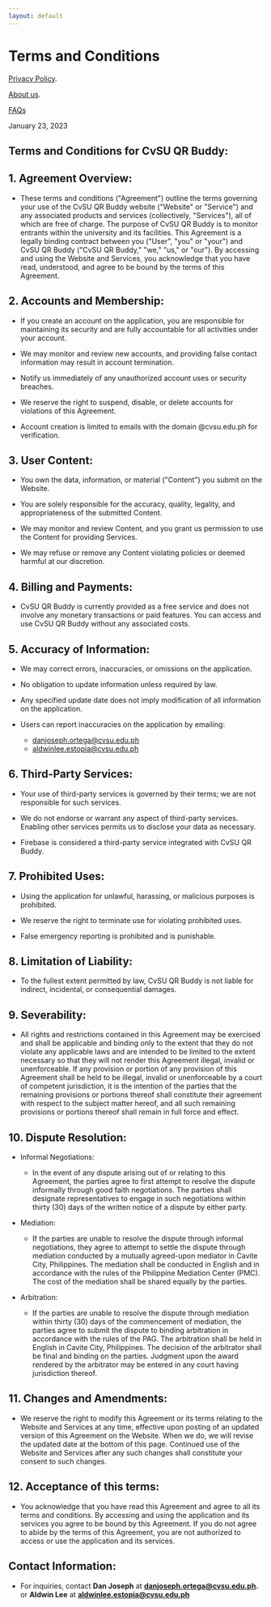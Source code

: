 ```yaml
---
layout: default
---
```

# Terms and Conditions

[Privacy Policy](./privacy-policy.md).

[About us](./about-us.md).

[FAQs](./index.md)

January 23, 2023

## Terms and Conditions for CvSU QR Buddy:

## 1. Agreement Overview:

- These terms and conditions ("Agreement") outline the terms governing your use of the CvSU QR Buddy website ("Website" or "Service") and any associated products and services (collectively, "Services"), all of which are free of charge. The purpose of CvSU QR Buddy is to monitor entrants within the university and its facilities. This Agreement is a legally binding contract between you ("User", "you" or "your") and CvSU QR Buddy ("CvSU QR Buddy," "we," "us," or "our"). By accessing and using the Website and Services, you acknowledge that you have read, understood, and agree to be bound by the terms of this Agreement.

## 2. Accounts and Membership:

- If you create an account on the application, you are responsible for maintaining its security and are fully accountable for all activities under your account.

- We may monitor and review new accounts, and providing false contact information may result in account termination.

- Notify us immediately of any unauthorized account uses or security breaches.

- We reserve the right to suspend, disable, or delete accounts for violations of this Agreement.

- Account creation is limited to emails with the domain @cvsu.edu.ph for verification.

## 3. User Content:

- You own the data, information, or material ("Content") you submit on the Website.

- You are solely responsible for the accuracy, quality, legality, and appropriateness of the submitted Content.

- We may monitor and review Content, and you grant us permission to use the Content for providing Services.

- We may refuse or remove any Content violating policies or deemed harmful at our discretion.

## 4. Billing and Payments:

- CvSU QR Buddy is currently provided as a free service and does not involve any monetary transactions or paid features. You can access and use CvSU QR Buddy without any associated costs.

## 5. Accuracy of Information:

- We may correct errors, inaccuracies, or omissions on the application.

- No obligation to update information unless required by law.

- Any specified update date does not imply modification of all information on the application.

- Users can report inaccuracies on the application by emailing:
  - danjoseph.ortega@cvsu.edu.ph
  - aldwinlee.estopia@cvsu.edu.ph

## 6. Third-Party Services:

- Your use of third-party services is governed by their terms; we are not responsible for such services.

- We do not endorse or warrant any aspect of third-party services. Enabling other services permits us to disclose your data as necessary.

- Firebase is considered a third-party service integrated with CvSU QR Buddy.

## 7. Prohibited Uses:

- Using the application for unlawful, harassing, or malicious purposes is prohibited.

- We reserve the right to terminate use for violating prohibited uses.

- False emergency reporting is prohibited and is punishable.

## 8. Limitation of Liability:

- To the fullest extent permitted by law, CvSU QR Buddy is not liable for indirect, incidental, or consequential damages.

## 9. Severability:

- All rights and restrictions contained in this Agreement may be exercised and shall be applicable and binding only to the extent that they do not violate any applicable laws and are intended to be limited to the extent necessary so that they will not render this Agreement illegal, invalid or unenforceable. If any provision or portion of any provision of this Agreement shall be held to be illegal, invalid or unenforceable by a court of competent jurisdiction, it is the intention of the parties that the remaining provisions or portions thereof shall constitute their agreement with respect to the subject matter hereof, and all such remaining provisions or portions thereof shall remain in full force and effect.

## 10. Dispute Resolution:

- Informal Negotiations: 

  - In the event of any dispute arising out of or relating to this Agreement, the parties agree to first attempt to resolve the dispute informally through good faith negotiations. The parties shall designate representatives to engage in such negotiations within thirty (30) days of the written notice of a dispute by either party.

- Mediation: 

  - If the parties are unable to resolve the dispute through informal negotiations, they agree to attempt to settle the dispute through mediation conducted by a mutually agreed-upon mediator in Cavite City, Philippines. The mediation shall be conducted in English and in accordance with the rules of the Philippine Mediation Center (PMC). The cost of the mediation shall be shared equally by the parties.

- Arbitration: 

  - If the parties are unable to resolve the dispute through mediation within thirty (30) days of the commencement of mediation, the parties agree to submit the dispute to binding arbitration in accordance with the rules of the PAG. The arbitration shall be held in English in Cavite City, Philippines. The decision of the arbitrator shall be final and binding on the parties. Judgment upon the award rendered by the arbitrator may be entered in any court having jurisdiction thereof.

## 11. Changes and Amendments:

- We reserve the right to modify this Agreement or its terms relating to the Website and Services at any time, effective upon posting of an updated version of this Agreement on the Website. When we do, we will revise the updated date at the bottom of this page. Continued use of the Website and Services after any such changes shall constitute your consent to such changes.

## 12. Acceptance of this terms:

- You acknowledge that you have read this Agreement and agree to all its terms and conditions. By accessing and using the application and its services you agree to be bound by this Agreement. If you do not agree to abide by the terms of this Agreement, you are not authorized to access or use the application and its services.


## Contact Information:

- For inquiries, contact **Dan Joseph** at **danjoseph.ortega@cvsu.edu.ph.** or **Aldwin Lee** at **aldwinlee.estopia@cvsu.edu.ph**







